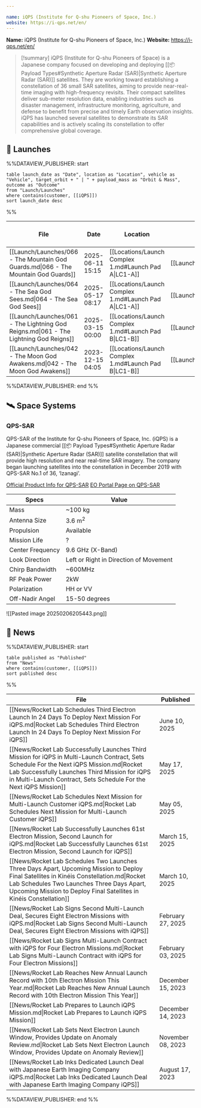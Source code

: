 ```yaml
---

name: iQPS (Institute for Q-shu Pioneers of Space, Inc.)
website: https://i-qps.net/en/
---
```


**Name:** iQPS (Institute for Q-shu Pioneers of Space, Inc.)
**Website:** https://i-qps.net/en/

>[!summary]
iQPS (Institute for Q-shu Pioneers of Space) is a Japanese company focused on developing and deploying [[📦 Payload Types#Synthetic Aperture Radar (SAR)|Synthetic Aperture Radar (SAR)]] satellites.
They are working toward establishing a constellation of 36 small SAR satellites, aiming to provide near-real-time imaging with high-frequency revisits. Their compact satellites deliver sub-meter resolution data, enabling industries such as disaster management, infrastructure monitoring, agriculture, and defense to benefit from precise and timely Earth observation insights.
iQPS has launched several satellites to demonstrate its SAR capabilities and is actively scaling its constellation to offer comprehensive global coverage.

## 🚀 Launches

%%DATAVIEW_PUBLISHER: start
```
table launch_date as "Date", location as "Location", vehicle as "Vehicle", target_orbit + " | " + payload_mass as "Orbit & Mass", outcome as "Outcome"
from "Launch/Launches"
where contains(customer, [[iQPS]])
sort launch_date desc
```
%%

| File                                                                                  | Date             | Location                                              | Vehicle                          | Orbit & Mass            | Outcome   |
| ------------------------------------------------------------------------------------- | ---------------- | ----------------------------------------------------- | -------------------------------- | ----------------------- | --------- |
| [[Launch/Launches/066 - The Mountain God Guards.md\|066 - The Mountain God Guards]]   | 2025-06-11 15:15 | [[Locations/Launch Complex 1.md#Launch Pad A\|LC1-A]] | [[Launch/Electron.md\|Electron]] | 575 km \| 42° \| 100 kg | ✅ Success |
| [[Launch/Launches/064 - The Sea God Sees.md\|064 - The Sea God Sees]]                 | 2025-05-17 08:17 | [[Locations/Launch Complex 1.md#Launch Pad A\|LC1-A]] | [[Launch/Electron.md\|Electron]] | 575km \| 42° \| 100 kg  | ✅ Success |
| [[Launch/Launches/061 - The Lightning God Reigns.md\|061 - The Lightning God Reigns]] | 2025-03-15 00:00 | [[Locations/Launch Complex 1.md#Launch Pad B\|LC1-B]] | [[Launch/Electron.md\|Electron]] | 575km \| 42° \| 100 kg  | ✅ Success |
| [[Launch/Launches/042 - The Moon God Awakens.md\|042 - The Moon God Awakens]]         | 2023-12-15 04:05 | [[Locations/Launch Complex 1.md#Launch Pad B\|LC1-B]] | [[Launch/Electron.md\|Electron]] | 575 km \| 42° \| 100 kg | ✅ Success |

%%DATAVIEW_PUBLISHER: end %%

## 🛰️ Space Systems

### QPS-SAR

QPS-SAR of the Institute for Q-shu Pioneers of Space, Inc. (iQPS) is a Japanese commercial [[📦 Payload Types#Synthetic Aperture Radar (SAR)|Synthetic Aperture Radar (SAR)]] satellite constellation that will provide high resolution and near real-time SAR imagery. The company began launching satellites into the constellation in December 2019 with QPS-SAR No.1 of 36, ‘Izanagi’.

[Official Product Info for QPS-SAR](https://i-qps.net/en/product/)
[EO Portal Page on QPS-SAR](https://www.eoportal.org/satellite-missions/qps-sar)

| Specs            | Value                                  |
| ---------------- | -------------------------------------- |
| Mass             | ~100 kg                                |
| Antenna Size     | 3.6 m<sup>2</sup>                      |
| Propulsion       | Available                              |
| Mission Life     | ?                                      |
| Center Frequency | 9.6 GHz (X-Band)                       |
| Look Direction   | Left or Right in Direction of Movement |
| Chirp Bandwidth  | ~600MHz                                |
| RF Peak Power    | 2kW                                    |
| Polarization     | HH or VV                               |
| Off-Nadir Angel  | 15-50 degrees                          |


![[Pasted image 20250206205443.png]]


## 📰 News
%%DATAVIEW_PUBLISHER: start
```
table published as "Published"
from "News"
where contains(customer, [[iQPS]])
sort published desc
```
%%

| File                                                                                                                                                                                                                                                             | Published         |
| ---------------------------------------------------------------------------------------------------------------------------------------------------------------------------------------------------------------------------------------------------------------- | ----------------- |
| [[News/Rocket Lab Schedules Third Electron Launch In 24 Days To Deploy Next Mission For iQPS.md\|Rocket Lab Schedules Third Electron Launch In 24 Days To Deploy Next Mission For iQPS]]                                                                         | June 10, 2025     |
| [[News/Rocket Lab Successfully Launches Third Mission for iQPS in Multi-Launch Contract, Sets Schedule For the Next iQPS Mission.md\|Rocket Lab Successfully Launches Third Mission for iQPS in Multi-Launch Contract, Sets Schedule For the Next iQPS Mission]] | May 17, 2025      |
| [[News/Rocket Lab Schedules Next Mission for  Multi-Launch Customer iQPS.md\|Rocket Lab Schedules Next Mission for  Multi-Launch Customer iQPS]]                                                                                                                 | May 05, 2025      |
| [[News/Rocket Lab Successfully Launches 61st Electron Mission, Second Launch for iQPS.md\|Rocket Lab Successfully Launches 61st Electron Mission, Second Launch for iQPS]]                                                                                       | March 15, 2025    |
| [[News/Rocket Lab Schedules Two Launches Three Days Apart, Upcoming Mission to Deploy Final Satellites in Kinéis Constellation.md\|Rocket Lab Schedules Two Launches Three Days Apart, Upcoming Mission to Deploy Final Satellites in Kinéis Constellation]]     | March 10, 2025    |
| [[News/Rocket Lab Signs Second Multi-Launch Deal, Secures Eight Electron Missions with iQPS.md\|Rocket Lab Signs Second Multi-Launch Deal, Secures Eight Electron Missions with iQPS]]                                                                           | February 27, 2025 |
| [[News/Rocket Lab Signs Multi-Launch Contract with iQPS for Four Electron Missions.md\|Rocket Lab Signs Multi-Launch Contract with iQPS for Four Electron Missions]]                                                                                             | February 03, 2025 |
| [[News/Rocket Lab Reaches New Annual Launch Record with 10th Electron Mission This Year.md\|Rocket Lab Reaches New Annual Launch Record with 10th Electron Mission This Year]]                                                                                   | December 15, 2023 |
| [[News/Rocket Lab Prepares to Launch iQPS Mission.md\|Rocket Lab Prepares to Launch iQPS Mission]]                                                                                                                                                               | December 14, 2023 |
| [[News/Rocket Lab Sets Next Electron Launch Window, Provides Update on Anomaly Review.md\|Rocket Lab Sets Next Electron Launch Window, Provides Update on Anomaly Review]]                                                                                       | November 08, 2023 |
| [[News/Rocket Lab Inks Dedicated Launch Deal with Japanese Earth Imaging Company iQPS.md\|Rocket Lab Inks Dedicated Launch Deal with Japanese Earth Imaging Company iQPS]]                                                                                       | August 17, 2023   |

%%DATAVIEW_PUBLISHER: end %%